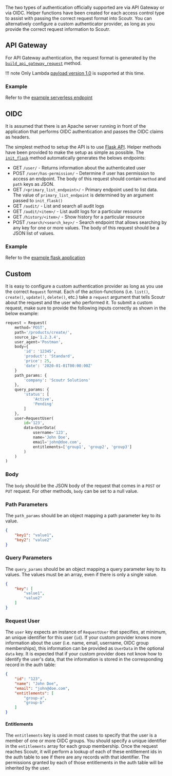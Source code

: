 The two types of authentication officially supported are via API Gateway or via OIDC. Helper functions have been
created for each access control type to assist with passing the correct request format into Scoutr. You can
alternatively configure a custom authenticator provider, as long as you provide the correct request information
to Scoutr.

## API Gateway
For API Gateway authentication, the request format is generated by the
[`build_api_gateway_request`](https://github.com/GESkunkworks/scoutr/blob/master/scoutr/helpers/api_gateway/utils.py#L7) method.

!!! note
    Only Lambda [payload version 1.0](https://docs.aws.amazon.com/apigateway/latest/developerguide/http-api-develop-integrations-lambda.html#1.0) is supported at this time.

### Example
Refer to the [example serverless endpoint](https://github.com/GESkunkworks/scoutr/blob/master/example/api_gateway/example/endpoints/list.py)

## OIDC
It is assumed that there is an Apache server running in front of the application that performs OIDC authentication
and passes the OIDC claims as headers.

The simplest method to setup the API is to use [Flask API](https://www.flaskapi.org/). Helper methods have been
provided to make the setup as simple as possible. The [`init_flask`](https://github.com/GESkunkworks/scoutr/blob/master/scoutr/flask/routes.py#L11) method
automatically generates the belows endpoints:

- GET `/user/` - Returns information about the authenticated user
- POST `/user/has-permission/` - Determine if user has permission to access an endpoint. The body of this request should
    contain `method` and `path` keys as JSON.
- GET `/<primary_list_endpoint>/` - Primary endpoint used to list data. The value of `primary_list_endpoint` is determined
    by an argument passed to `init_flask()`
- GET `/audit/` - List and search all audit logs
- GET `/audit/<item>/` - List audit logs for a particular resource
- GET `/history/<item>/` - Show history for a particular resource
- POST `/search/<search_key>/` - Search endpoint that allows searching by any key for one or more values. The body of
    this request should be a JSON list of values.

### Example
Refer to the [example flask application](https://github.com/GESkunkworks/scoutr/blob/master/example/flask/main.py)

## Custom
It is easy to configure a custom authentication provider as long as you use the correct `Request` format. Each of the
action-functions (i.e. `list()`, `create()`, `update()`, `delete()`, etc.) take a `request` argument that tells Scoutr
about the request and the user who performed it. To submit a custom request, make sure to provide the following inputs
correctly as shown in the below example:

```python
request = Request(
    method='POST',
    path='/products/create/',
    source_ip='1.2.3.4',
    user_agent='Postman',
    body={
        'id': '12345',
        'product': 'Standard',
        'price': 25,
        'date': '2020-01-01T00:00:00Z'
    }
    path_params: {
        'company': 'Scoutr Solutions'
    },
    query_params: {
        'status': [
            'Active',
            'Pending'
        ]
    },
    user=RequestUser(
        id='123',
        data=UserData(
            username='123',
            name='John Doe',
            email='john@doe.com',
            entitlements=['group1', 'group2', 'group3']
        )
    )
)
```

### Body
The `body` should be the JSON body of the request that comes in a `POST` or `PUT` request. For other methods, `body`
can be set to a null value.

### Path Parameters
The `path_params` should be an object mapping a path parameter key to its value.

```json
{
    "key1": "value1",
    "key2": "value2"
}
```

### Query Parameters
The `query_params` should be an object mapping a query parameter key to its values. The values must be an array, even
if there is only a single value.

```json
{
    "key": [
        "value1",
        "value2"
    ]
}
```

### Request User

The `user` key expects an instance of `RequestUser` that specifies, at minimum, an unique identifier for this
user (`id`). If your custom provider knows more information about the user
(i.e. name, email, username, OIDC group memberships), this information can be provided as `UserData` in the optional
`data` key. It is expected that if your custom provider does not know how to identify the user's data, that the
information is stored in the corresponding record in the auth table:

```json
{
    "id": "123",
    "name": "John Doe",
    "email": "john@doe.com",
    "entitlements": [
        "group-a",
        "group-b"
    ]
}
```

#### Entitlements
The `entitlements` key is used in most cases to specify that the user is a member of one or more OIDC groups. You should
specify a unique identifier in the `entitlements` array for each group membership. Once the request reaches Scoutr, it
will perform a lookup of each of these entitlement ids in the auth table to see if there are any records with that
identifier. The permissions granted by each of those entitlements in the auth table will be inherited by the user.

